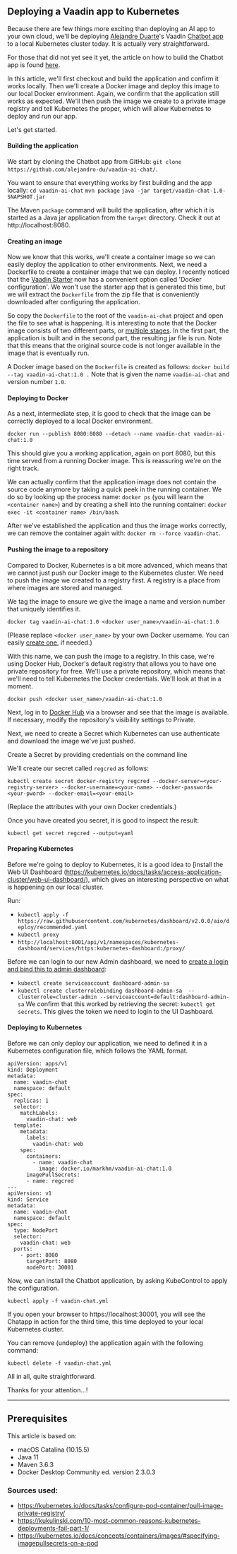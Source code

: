 ## Deploying a Vaadin app to Kubernetes
Because there are few things more exciting than deploying an AI app to your own cloud, we'll be deploying [Alejandre Duarte](https://vaadin.com/blog/author/alejandro-duarte)'s Vaadin [Chatbot app](https://vaadin.com/blog/building-a-chatbot-in-java) to a local Kubernetes cluster today. It is actually very straightforward. 

For those that did not yet see it yet, the article on how to build the Chatbot app is found [here](https://vaadin.com/blog/building-a-chatbot-in-java). 

In this article, we'll first checkout and build the application and confirm it works locally. Then we'll create a Docker image and deploy this image to our local Docker environment. Again, we confirm that the application still works as expected. We'll then push the image we create to a private image registry and tell Kubernetes the proper, which will allow Kubernetes to deploy and run our app. 

Let's get started. 

#### Building the application 
We start by cloning the Chatbot app from GitHub: `git clone https://github.com/alejandro-du/vaadin-ai-chat/`. 

You want to ensure that everything works by first building and the app locally: 
`cd vaadin-ai-chat`
`mvn package`
`java -jar target/vaadin-chat-1.0-SNAPSHOT.jar`

The Maven `package` command will build the application, after which it is started as a Java jar application from the `target` directory. Check it out at http://localhost:8080.

#### Creating an image
Now we know that this works, we'll create a container image so we can easily deploy the application to other environments. Next, we need a Dockerfile to create a container image that we can deploy. I recently noticed that the [Vaadin Starter](https://start.vaadin.com/) now has a convenient option called 'Docker configuration'. We won't use the starter app that is generated this time, but we will extract the `Dockerfile` from the zip file that is conveniently downloaded after configuring the application. 

So copy the `Dockerfile` to the root of the `vaadin-ai-chat` project and open the file to see what is happening. It is interesting to note that the Docker image consists of two different parts, or [multiple stages](https://docs.docker.com/develop/develop-images/multistage-build/). In the first part, the application is built and in the second part, the resulting jar file is run. Note that this means that the original source code is not longer available in the image that is eventually run. 

A Docker image based on the `Dockerfile` is created as follows: `docker build --tag vaadin-ai-chat:1.0 .` Note that is given the name `vaadin-ai-chat` and version number `1.0`.

#### Deploying to Docker
As a next, intermediate step, it is good to check that the image can be correctly deployed to a local Docker environment.  

`docker run --publish 8080:8080 --detach --name vaadin-chat vaadin-ai-chat:1.0`

This should give you a working application, again on port 8080, but this time served from a running Docker image. This is reassuring we're on the right track.

We can actually confirm that the application image does not contain the source code anymore by taking a quick peek in the running container. We do so by looking up the process name: `docker ps` (you will learn the `<container name>`) and by creating a shell into the running container: `docker exec -it <container name> /bin/bash`. 

After we've established the application and thus the image works correctly, we can remove the container again with: `docker rm --force vaadin-chat`.

#### Pushing the image to a repository
Compared to Docker, Kubernetes is a bit more advanced, which means that we cannot just push our Docker image to the Kubernetes cluster. We need to push the image we created to a registry first. A registry is a place from where images are stored and managed.

We tag the image to ensure we give the image a name and version number that uniquely identifies it.    

`docker tag vaadin-ai-chat:1.0 <docker user_name>/vaadin-ai-chat:1.0`

(Please replace `<docker user_name>` by your own Docker username. You can easily [create one](https://www.docker.com/get-started), if needed.)

With this name, we can push the image to a registry. In this case, we're using Docker Hub, Docker's default registry that allows you to have one private repository for free. We'll use a private repository, which means that we'll need to tell Kubernetes the Docker credentials. We'll look at that in a moment.  

`docker push <docker user_name>/vaadin-ai-chat:1.0`

Next, log in to [Docker Hub](https://hub.docker.com/) via a browser and see that the image is available. If necessary, modify the repository's visibility settings to Private.  

Next, we need to create a Secret which Kubernetes can use authenticate and download the image we've just pushed.  

Create a Secret by providing credentials on the command line

We'll create our secret called `regcred` as follows:

`kubectl create secret docker-registry regcred --docker-server=<your-registry-server> --docker-username=<your-name> --docker-password=<your-pword> --docker-email=<your-email>`

(Replace the attributes with your own Docker credentials.)

Once you have created you secret, it is good to inspect the result: 

`kubectl get secret regcred --output=yaml`

#### Preparing Kubernetes
Before we're going to deploy to Kubernetes, it is a good idea to [install the Web UI Dashboard
(https://kubernetes.io/docs/tasks/access-application-cluster/web-ui-dashboard/), which gives an interesting perspective on what is happening on our local cluster.

Run:
- `kubectl apply -f https://raw.githubusercontent.com/kubernetes/dashboard/v2.0.0/aio/deploy/recommended.yaml`
- `kubectl proxy`  
- `http://localhost:8001/api/v1/namespaces/kubernetes-dashboard/services/https:kubernetes-dashboard:/proxy/`

Before we can login to our new Admin dashboard, we need to [create a login and bind this to admin dashboard](https://www.replex.io/blog/how-to-install-access-and-add-heapster-metrics-to-the-kubernetes-dashboard):

- `kubectl create serviceaccount dashboard-admin-sa`
- `kubectl create clusterrolebinding dashboard-admin-sa 
                                                                                       --clusterrole=cluster-admin --serviceaccount=default:dashboard-admin-sa`
We confirm that this worked by retrieving the secret: `kubectl get secrets`. This gives the token we need to login to the UI Dashboard.  

#### Deploying to Kubernetes
Before we can only deploy our application, we need to defined it in a Kubernetes configuration file, which follows the YAML format. 

```
apiVersion: apps/v1
kind: Deployment
metadata:
  name: vaadin-chat
  namespace: default
spec:
  replicas: 1
  selector:
    matchLabels:
      vaadin-chat: web
  template:
    metadata:
      labels:
        vaadin-chat: web
    spec:
      containers:
        - name: vaadin-chat
          image: docker.io/markhm/vaadin-ai-chat:1.0
      imagePullSecrets:
      - name: regcred
---
apiVersion: v1
kind: Service
metadata:
  name: vaadin-chat
  namespace: default
spec:
  type: NodePort
  selector:
    vaadin-chat: web
  ports:
    - port: 8080
      targetPort: 8080
      nodePort: 30001

``` 

Now, we can install the Chatbot application, by asking KubeControl to apply the configuration.  

`kubectl apply -f vaadin-chat.yml`

If you open your browser to https://localhost:30001, you will see the Chatapp in action for the third time, this time deployed to your local Kubernetes cluster.

You can remove (undeploy) the application again with the following command:

`kubectl delete -f vaadin-chat.yml`

All in all, quite straightforward. 

Thanks for your attention...!

----
## Prerequisites
This article is based on: 
- macOS Catalina (10.15.5)
- Java 11
- Maven 3.6.3
- Docker Desktop Community ed. version 2.3.0.3

### Sources used: 
- https://kubernetes.io/docs/tasks/configure-pod-container/pull-image-private-registry/
- https://kukulinski.com/10-most-common-reasons-kubernetes-deployments-fail-part-1/
- https://kubernetes.io/docs/concepts/containers/images/#specifying-imagepullsecrets-on-a-pod
